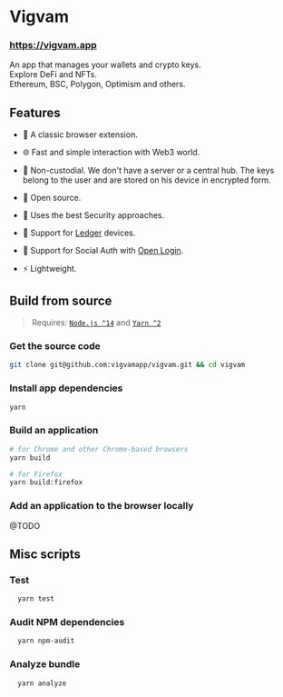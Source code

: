 # Vigvam

### https://vigvam.app

An app that manages your wallets and crypto keys.<br />Explore DeFi and NFTs.<br />Ethereum, BSC, Polygon, Optimism and others.

## Features

- 🧩 A classic browser extension.

- 🌐 Fast and simple interaction with Web3 world.

- 🤲 Non-custodial. We don't have a server or a central hub. The keys belong to the user and are stored on his device in encrypted form.

- 📖 Open source.

- 🏦 Uses the best Security approaches.

- 🔐 Support for [Ledger](https://www.ledger.com/) devices.

- 👥 Support for Social Auth with [Open Login](https://openlogin.com/).

- ⚡️ Lightweight.

## Build from source

> Requires: [`Node.js ^14`](https://nodejs.org) and [`Yarn ^2`](https://yarnpkg.com)

### Get the source code

```bash
git clone git@github.com:vigvamapp/vigvam.git && cd vigvam
```

### Install app dependencies

```bash
yarn
```

### Build an application

```bash
# for Chrome and other Chrome-based browsers
yarn build

# for Firefox
yarn build:firefox
```

### Add an application to the browser locally

@TODO

## Misc scripts

### Test

```bash
  yarn test
```

### Audit NPM dependencies

```bash
  yarn npm-audit
```

### Analyze bundle

```bash
  yarn analyze
```
